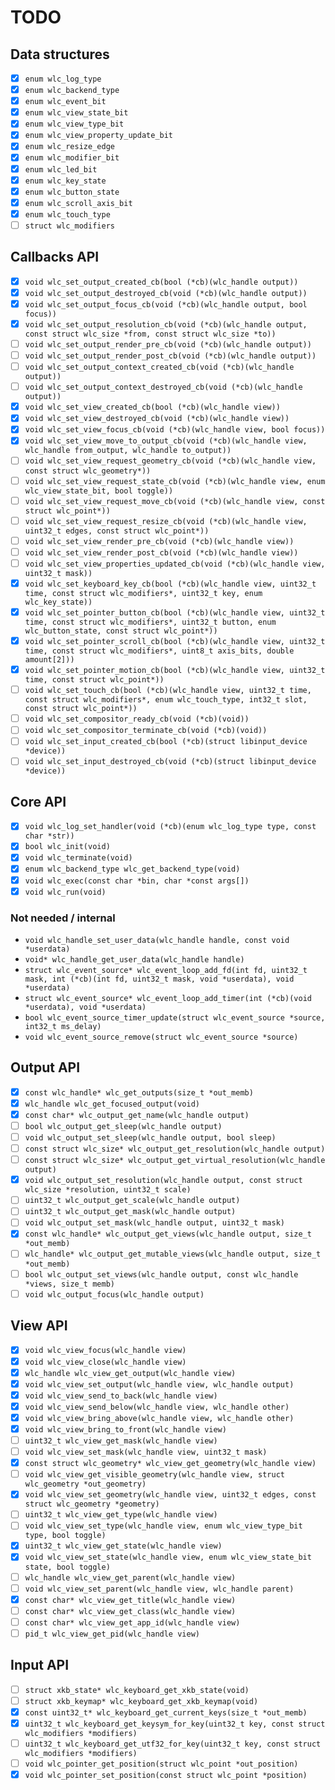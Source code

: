 TODO
====

Data structures
---------------

- [x] `enum wlc_log_type`
- [x] `enum wlc_backend_type`
- [x] `enum wlc_event_bit`
- [x] `enum wlc_view_state_bit`
- [x] `enum wlc_view_type_bit`
- [x] `enum wlc_view_property_update_bit`
- [x] `enum wlc_resize_edge`
- [x] `enum wlc_modifier_bit`
- [x] `enum wlc_led_bit`
- [x] `enum wlc_key_state`
- [x] `enum wlc_button_state`
- [x] `enum wlc_scroll_axis_bit`
- [x] `enum wlc_touch_type`
- [ ] `struct wlc_modifiers`

Callbacks API
-------------

- [x] `void wlc_set_output_created_cb(bool (*cb)(wlc_handle output))`
- [x] `void wlc_set_output_destroyed_cb(void (*cb)(wlc_handle output))`
- [x] `void wlc_set_output_focus_cb(void (*cb)(wlc_handle output, bool focus))`
- [x] `void wlc_set_output_resolution_cb(void (*cb)(wlc_handle output, const struct wlc_size *from, const struct wlc_size *to))`
- [ ] `void wlc_set_output_render_pre_cb(void (*cb)(wlc_handle output))`
- [ ] `void wlc_set_output_render_post_cb(void (*cb)(wlc_handle output))`
- [ ] `void wlc_set_output_context_created_cb(void (*cb)(wlc_handle output))`
- [ ] `void wlc_set_output_context_destroyed_cb(void (*cb)(wlc_handle output))`
- [x] `void wlc_set_view_created_cb(bool (*cb)(wlc_handle view))`
- [x] `void wlc_set_view_destroyed_cb(void (*cb)(wlc_handle view))`
- [x] `void wlc_set_view_focus_cb(void (*cb)(wlc_handle view, bool focus))`
- [x] `void wlc_set_view_move_to_output_cb(void (*cb)(wlc_handle view, wlc_handle from_output, wlc_handle to_output))`
- [ ] `void wlc_set_view_request_geometry_cb(void (*cb)(wlc_handle view, const struct wlc_geometry*))`
- [ ] `void wlc_set_view_request_state_cb(void (*cb)(wlc_handle view, enum wlc_view_state_bit, bool toggle))`
- [ ] `void wlc_set_view_request_move_cb(void (*cb)(wlc_handle view, const struct wlc_point*))`
- [ ] `void wlc_set_view_request_resize_cb(void (*cb)(wlc_handle view, uint32_t edges, const struct wlc_point*))`
- [ ] `void wlc_set_view_render_pre_cb(void (*cb)(wlc_handle view))`
- [ ] `void wlc_set_view_render_post_cb(void (*cb)(wlc_handle view))`
- [ ] `void wlc_set_view_properties_updated_cb(void (*cb)(wlc_handle view, uint32_t mask))`
- [x] `void wlc_set_keyboard_key_cb(bool (*cb)(wlc_handle view, uint32_t time, const struct wlc_modifiers*, uint32_t key, enum wlc_key_state))`
- [x] `void wlc_set_pointer_button_cb(bool (*cb)(wlc_handle view, uint32_t time, const struct wlc_modifiers*, uint32_t button, enum wlc_button_state, const struct wlc_point*))`
- [x] `void wlc_set_pointer_scroll_cb(bool (*cb)(wlc_handle view, uint32_t time, const struct wlc_modifiers*, uint8_t axis_bits, double amount[2]))`
- [x] `void wlc_set_pointer_motion_cb(bool (*cb)(wlc_handle view, uint32_t time, const struct wlc_point*))`
- [ ] `void wlc_set_touch_cb(bool (*cb)(wlc_handle view, uint32_t time, const struct wlc_modifiers*, enum wlc_touch_type, int32_t slot, const struct wlc_point*))`
- [ ] `void wlc_set_compositor_ready_cb(void (*cb)(void))`
- [ ] `void wlc_set_compositor_terminate_cb(void (*cb)(void))`
- [ ] `void wlc_set_input_created_cb(bool (*cb)(struct libinput_device *device))`
- [ ] `void wlc_set_input_destroyed_cb(void (*cb)(struct libinput_device *device))`

Core API
--------

- [x] `void wlc_log_set_handler(void (*cb)(enum wlc_log_type type, const char *str))`
- [x] `bool wlc_init(void)`
- [x] `void wlc_terminate(void)`
- [x] `enum wlc_backend_type wlc_get_backend_type(void)`
- [x] `void wlc_exec(const char *bin, char *const args[])`
- [x] `void wlc_run(void)`

### Not needed / internal

- `void wlc_handle_set_user_data(wlc_handle handle, const void *userdata)`
- `void* wlc_handle_get_user_data(wlc_handle handle)`
- `struct wlc_event_source* wlc_event_loop_add_fd(int fd, uint32_t mask, int (*cb)(int fd, uint32_t mask, void *userdata), void *userdata)`
- `struct wlc_event_source* wlc_event_loop_add_timer(int (*cb)(void *userdata), void *userdata)`
- `bool wlc_event_source_timer_update(struct wlc_event_source *source, int32_t ms_delay)`
- `void wlc_event_source_remove(struct wlc_event_source *source)`

Output API
----------

- [x] `const wlc_handle* wlc_get_outputs(size_t *out_memb)`
- [x] `wlc_handle wlc_get_focused_output(void)`
- [x] `const char* wlc_output_get_name(wlc_handle output)`
- [ ] `bool wlc_output_get_sleep(wlc_handle output)`
- [ ] `void wlc_output_set_sleep(wlc_handle output, bool sleep)`
- [ ] `const struct wlc_size* wlc_output_get_resolution(wlc_handle output)`
- [ ] `const struct wlc_size* wlc_output_get_virtual_resolution(wlc_handle output)`
- [x] `void wlc_output_set_resolution(wlc_handle output, const struct wlc_size *resolution, uint32_t scale)`
- [ ] `uint32_t wlc_output_get_scale(wlc_handle output)`
- [ ] `uint32_t wlc_output_get_mask(wlc_handle output)`
- [ ] `void wlc_output_set_mask(wlc_handle output, uint32_t mask)`
- [x] `const wlc_handle* wlc_output_get_views(wlc_handle output, size_t *out_memb)`
- [ ] `wlc_handle* wlc_output_get_mutable_views(wlc_handle output, size_t *out_memb)`
- [ ] `bool wlc_output_set_views(wlc_handle output, const wlc_handle *views, size_t memb)`
- [ ] `void wlc_output_focus(wlc_handle output)`

View API
--------

- [x] `void wlc_view_focus(wlc_handle view)`
- [x] `void wlc_view_close(wlc_handle view)`
- [x] `wlc_handle wlc_view_get_output(wlc_handle view)`
- [x] `void wlc_view_set_output(wlc_handle view, wlc_handle output)`
- [x] `void wlc_view_send_to_back(wlc_handle view)`
- [x] `void wlc_view_send_below(wlc_handle view, wlc_handle other)`
- [x] `void wlc_view_bring_above(wlc_handle view, wlc_handle other)`
- [x] `void wlc_view_bring_to_front(wlc_handle view)`
- [ ] `uint32_t wlc_view_get_mask(wlc_handle view)`
- [ ] `void wlc_view_set_mask(wlc_handle view, uint32_t mask)`
- [x] `const struct wlc_geometry* wlc_view_get_geometry(wlc_handle view)`
- [ ] `void wlc_view_get_visible_geometry(wlc_handle view, struct wlc_geometry *out_geometry)`
- [x] `void wlc_view_set_geometry(wlc_handle view, uint32_t edges, const struct wlc_geometry *geometry)`
- [ ] `uint32_t wlc_view_get_type(wlc_handle view)`
- [ ] `void wlc_view_set_type(wlc_handle view, enum wlc_view_type_bit type, bool toggle)`
- [x] `uint32_t wlc_view_get_state(wlc_handle view)`
- [x] `void wlc_view_set_state(wlc_handle view, enum wlc_view_state_bit state, bool toggle)`
- [ ] `wlc_handle wlc_view_get_parent(wlc_handle view)`
- [ ] `void wlc_view_set_parent(wlc_handle view, wlc_handle parent)`
- [x] `const char* wlc_view_get_title(wlc_handle view)`
- [ ] `const char* wlc_view_get_class(wlc_handle view)`
- [ ] `const char* wlc_view_get_app_id(wlc_handle view)`
- [ ] `pid_t wlc_view_get_pid(wlc_handle view)`

Input API
---------

- [ ] `struct xkb_state* wlc_keyboard_get_xkb_state(void)`
- [ ] `struct xkb_keymap* wlc_keyboard_get_xkb_keymap(void)`
- [x] `const uint32_t* wlc_keyboard_get_current_keys(size_t *out_memb)`
- [x] `uint32_t wlc_keyboard_get_keysym_for_key(uint32_t key, const struct wlc_modifiers *modifiers)`
- [ ] `uint32_t wlc_keyboard_get_utf32_for_key(uint32_t key, const struct wlc_modifiers *modifiers)`
- [ ] `void wlc_pointer_get_position(struct wlc_point *out_position)`
- [x] `void wlc_pointer_set_position(const struct wlc_point *position)`
